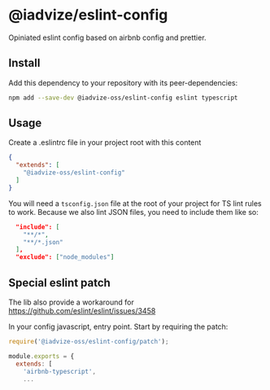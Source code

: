 # @iadvize/eslint-config

Opiniated eslint config based on airbnb config and prettier.

## Install

Add this dependency to your repository with its peer-dependencies:

```bash
npm add --save-dev @iadvize-oss/eslint-config eslint typescript
```

## Usage

Create a .eslintrc file in your project root with this content

```json
{
  "extends": [
    "@iadvize-oss/eslint-config"
  ]
}
```

You will need a `tsconfig.json` file at the root of your project for TS lint
rules to work. Because we also lint JSON files, you need to include them like
so:

```json
  "include": [
    "**/*",
    "**/*.json"
  ],
  "exclude": ["node_modules"]
```


## Special eslint patch

The lib also provide a workaround for https://github.com/eslint/eslint/issues/3458

In your config javascript, entry point. Start by requiring the patch:
```js
require('@iadvize-oss/eslint-config/patch');

module.exports = {
  extends: [
    'airbnb-typescript',
    ...
```
